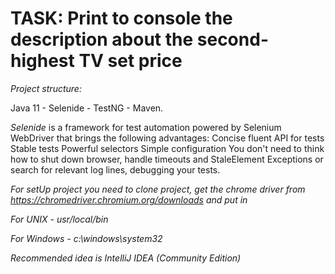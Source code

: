 # TASK: Print to console the description about the second-highest TV set price

*Project structure:*

Java 11 - Selenide - TestNG - Maven.

*Selenide* is a framework for test automation powered by Selenium WebDriver that brings the following advantages:
Concise fluent API for tests Stable tests Powerful selectors Simple configuration
You don't need to think how to shut down browser, handle timeouts and StaleElement Exceptions or search for relevant log lines, debugging your tests.

*For setUp project you need to clone project, get the chrome driver from https://chromedriver.chromium.org/downloads and put in*

_For UNIX - usr/local/bin_

_For Windows - c:\windows\system32_

*Recommended idea is IntelliJ IDEA (Community Edition)*